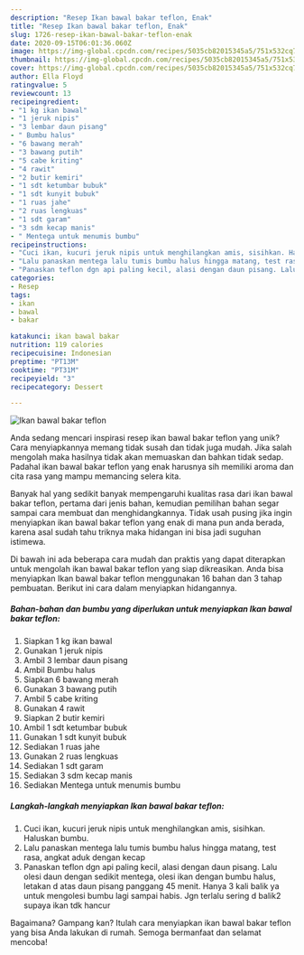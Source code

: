 ```yaml
---
description: "Resep Ikan bawal bakar teflon, Enak"
title: "Resep Ikan bawal bakar teflon, Enak"
slug: 1726-resep-ikan-bawal-bakar-teflon-enak
date: 2020-09-15T06:01:36.060Z
image: https://img-global.cpcdn.com/recipes/5035cb82015345a5/751x532cq70/ikan-bawal-bakar-teflon-foto-resep-utama.jpg
thumbnail: https://img-global.cpcdn.com/recipes/5035cb82015345a5/751x532cq70/ikan-bawal-bakar-teflon-foto-resep-utama.jpg
cover: https://img-global.cpcdn.com/recipes/5035cb82015345a5/751x532cq70/ikan-bawal-bakar-teflon-foto-resep-utama.jpg
author: Ella Floyd
ratingvalue: 5
reviewcount: 13
recipeingredient:
- "1 kg ikan bawal"
- "1 jeruk nipis"
- "3 lembar daun pisang"
- " Bumbu halus"
- "6 bawang merah"
- "3 bawang putih"
- "5 cabe kriting"
- "4 rawit"
- "2 butir kemiri"
- "1 sdt ketumbar bubuk"
- "1 sdt kunyit bubuk"
- "1 ruas jahe"
- "2 ruas lengkuas"
- "1 sdt garam"
- "3 sdm kecap manis"
- " Mentega untuk menumis bumbu"
recipeinstructions:
- "Cuci ikan, kucuri jeruk nipis untuk menghilangkan amis, sisihkan. Haluskan bumbu."
- "Lalu panaskan mentega lalu tumis bumbu halus hingga matang, test rasa, angkat aduk dengan kecap"
- "Panaskan teflon dgn api paling kecil, alasi dengan daun pisang. Lalu olesi daun dengan sedikit mentega, olesi ikan dengan bumbu halus, letakan d atas daun pisang panggang 45 menit. Hanya 3 kali balik ya untuk mengolesi bumbu lagi sampai habis. Jgn terlalu sering d balik2 supaya ikan tdk hancur"
categories:
- Resep
tags:
- ikan
- bawal
- bakar

katakunci: ikan bawal bakar 
nutrition: 119 calories
recipecuisine: Indonesian
preptime: "PT13M"
cooktime: "PT31M"
recipeyield: "3"
recipecategory: Dessert

---
```



![Ikan bawal bakar teflon](https://img-global.cpcdn.com/recipes/5035cb82015345a5/751x532cq70/ikan-bawal-bakar-teflon-foto-resep-utama.jpg)

Anda sedang mencari inspirasi resep ikan bawal bakar teflon yang unik? Cara menyiapkannya memang tidak susah dan tidak juga mudah. Jika salah mengolah maka hasilnya tidak akan memuaskan dan bahkan tidak sedap. Padahal ikan bawal bakar teflon yang enak harusnya sih memiliki aroma dan cita rasa yang mampu memancing selera kita.



Banyak hal yang sedikit banyak mempengaruhi kualitas rasa dari ikan bawal bakar teflon, pertama dari jenis bahan, kemudian pemilihan bahan segar sampai cara membuat dan menghidangkannya. Tidak usah pusing jika ingin menyiapkan ikan bawal bakar teflon yang enak di mana pun anda berada, karena asal sudah tahu triknya maka hidangan ini bisa jadi suguhan istimewa.


Di bawah ini ada beberapa cara mudah dan praktis yang dapat diterapkan untuk mengolah ikan bawal bakar teflon yang siap dikreasikan. Anda bisa menyiapkan Ikan bawal bakar teflon menggunakan 16 bahan dan 3 tahap pembuatan. Berikut ini cara dalam menyiapkan hidangannya.

<!--inarticleads1-->

##### Bahan-bahan dan bumbu yang diperlukan untuk menyiapkan Ikan bawal bakar teflon:

1. Siapkan 1 kg ikan bawal
1. Gunakan 1 jeruk nipis
1. Ambil 3 lembar daun pisang
1. Ambil  Bumbu halus
1. Siapkan 6 bawang merah
1. Gunakan 3 bawang putih
1. Ambil 5 cabe kriting
1. Gunakan 4 rawit
1. Siapkan 2 butir kemiri
1. Ambil 1 sdt ketumbar bubuk
1. Gunakan 1 sdt kunyit bubuk
1. Sediakan 1 ruas jahe
1. Gunakan 2 ruas lengkuas
1. Sediakan 1 sdt garam
1. Sediakan 3 sdm kecap manis
1. Sediakan  Mentega untuk menumis bumbu




<!--inarticleads2-->

##### Langkah-langkah menyiapkan Ikan bawal bakar teflon:

1. Cuci ikan, kucuri jeruk nipis untuk menghilangkan amis, sisihkan. Haluskan bumbu.
1. Lalu panaskan mentega lalu tumis bumbu halus hingga matang, test rasa, angkat aduk dengan kecap
1. Panaskan teflon dgn api paling kecil, alasi dengan daun pisang. Lalu olesi daun dengan sedikit mentega, olesi ikan dengan bumbu halus, letakan d atas daun pisang panggang 45 menit. Hanya 3 kali balik ya untuk mengolesi bumbu lagi sampai habis. Jgn terlalu sering d balik2 supaya ikan tdk hancur




Bagaimana? Gampang kan? Itulah cara menyiapkan ikan bawal bakar teflon yang bisa Anda lakukan di rumah. Semoga bermanfaat dan selamat mencoba!
